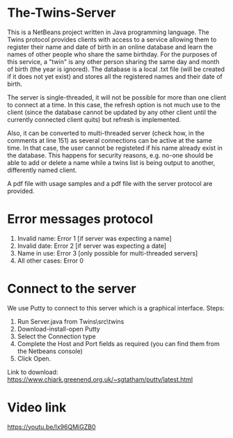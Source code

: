 # The-Twins-Server
This is a NetBeans project written in Java programming language. The Twins protocol provides clients with access to a service allowing them to register their name and date of birth in an online database and learn the names of other people who share the same birthday. For the purposes of this service, a "twin" is any other person sharing the same day and month of birth (the year is ignored). The database is a local .txt file (will be created if it does not yet exist) and stores all the registered names and their date of birth.

The server is single-threaded, it will not be possible for more than one client to connect at a time. In this case, the refresh option is not much use to the client (since the database cannot be updated by any other client until the currently connected client quits) but refresh is implemented.

Also, it can be converted to multi-threaded server (check how, in the comments at line 151) as several connections can be active at the same time. In that case, the user cannot be registeted if his name already exist in the database. This happens for security reasons, e.g. no-one should be able to add or delete a name while a twins list is being output to another, differently named client.

A pdf file with usage samples and a pdf file with the server protocol are provided.

# Error messages protocol
1. Invalid name:	Error 1 [if server was expecting a name]  
2. Invalid date:	Error 2 [if server was expecting a date]  
3. Name in use:	  Error 3 [only possible for multi-threaded servers]  
4. All other cases:  Error 0

# Connect to the server
We use Putty to connect to this server which is a graphical interface. Steps: 
1. Run Server.java from Twins\src\twins
2. Download-install-open Putty
3. Select the Connection type
4. Complete the Host and Port fields as required (you can find them from the Netbeans console)
5. Click Open.

Link to download: https://www.chiark.greenend.org.uk/~sgtatham/putty/latest.html

# Video link
https://youtu.be/Ix96QMiGZB0
